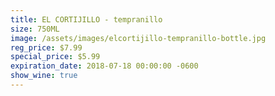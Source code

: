 ```yaml
---
title: EL CORTIJILLO - tempranillo
size: 750ML
image: /assets/images/elcortijillo-tempranillo-bottle.jpg
reg_price: $7.99
special_price: $5.99
expiration_date: 2018-07-18 00:00:00 -0600
show_wine: true
---
```


